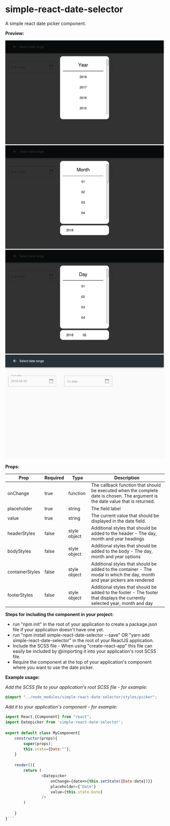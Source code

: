 # simple-react-date-selector

A simple react date picker component.

**Preview:**

![Year](screenshots/year.png)
![Month](screenshots/month.png)
![Day](screenshots/day.png)
![Selected](screenshots/selected.png)

**Props:**

|Prop|Required|Type|Description|
|---------|---------|---------|---------|
|onChange|true|function|The callback function that should be executed when the complete date is chosen. The argument is the date value that is returned.|
|placeholder|true|string|The field label|
|value|true|string|The current value that should be displayed in the date field.|
|headerStyles|false|style object|Additional styles that should be added to the header - The day, month and year headings|
|bodyStyles|false|style object|Additional styles that should be added to the body -  The day, month and year options|
|containerStyles|false|style object|Additional styles that should be added to the container - The modal in which the day, month and year pickers are rendered|
|footerStyles|false|style object|Additional styles that should be added to the footer - The footer that displays the currently selected year, month and day|

**Steps for including the component in your project:**

- run "npm init" in the root of your application to create a package.json file if your application doesn't have one yet.
- run "npm install simple-react-date-selector --save" OR "yarn add simple-react-date-selector" in the root of your ReactJS application.
- Include the SCSS file - When using "create-react-app" this file can easily be included by @importing it into your application's root SCSS file.
- Require the component at the top of your application's component where you want to use the date picker.

**Example usage:**

*Add the SCSS file to your application's root SCSS file - for example:*

```css
@import "../node_modules/simple-react-date-selector/styles/picker";
```

*Add it to your application's component - for example:*

```javascript
import React,{Component} from "react";
import Datepicker from 'simple-react-date-selector';

export default class MyComponent{
    constructor(props){
        super(props);
        this.state={Date:""};
    }

    render(){
        return (
                <Datepicker  
                    onChange={date=>{this.setState({Date:date})}}
                    placeholder={'Date'}
                    value={this.state.Date}
                />
        )

    }
}```